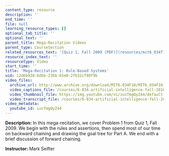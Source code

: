```yaml
---
content_type: resource
description: ''
end_time: ''
file: null
learning_resource_types: []
optional_tab_title: ''
optional_text: ''
parent_title: Mega-Recitation Videos
parent_type: CourseSection
related_resources_text: '[Quiz 1, Fall 2009 (PDF)](resources/mit6_034f10_quiz1_2009)'
resource_index_text: ''
resourcetype: Video
start_time: ''
title: 'Mega-Recitation 1: Rule-Based Systems'
uid: 12d6b920-bdbb-23bb-65e0-2fb32cf80f9b
video_files:
  archive_url: http://www.archive.org/download/MIT6.034F10/MIT6_034F10_rec01_300k.mp4
  video_captions_file: /courses/6-034-artificial-intelligence-fall-2010/c8b41aaee69359b480a5f09be64e5d94_iusTmgQyZ44.vtt
  video_thumbnail_file: https://img.youtube.com/vi/iusTmgQyZ44/default.jpg
  video_transcript_file: /courses/6-034-artificial-intelligence-fall-2010/aeb0f76f96bdbaffe8d73c39073e0bb4_iusTmgQyZ44.pdf
video_metadata:
  youtube_id: iusTmgQyZ44
---
```


**Description:** In this mega-recitation, we cover Problem 1 from Quiz 1, Fall 2009. We begin with the rules and assertions, then spend most of our time on backward chaining and drawing the goal tree for Part A. We end with a brief discussion of forward chaining.

**Instructor:** Mark Seifter